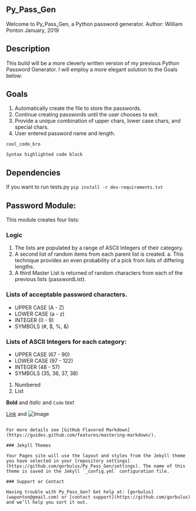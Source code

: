 ## Py_Pass_Gen

Welcome to Py_Pass_Gen, a Python password generator.
Author: William Ponton
January, 2019

## Description

This build will be a more cleverly written version of my previous Python Password Generator.  I will employ a more elegant solution to the Goals below:


## Goals

1. Automatically create the file to store the passwords.
2. Continue creating passwords until the user chooses to exit.
3. Provide a unique combination of upper chars, lower case chars, and special chars.
4. User entered password name and length.

```cool_code_bro```

```Syntax highlighted code block```

## Dependencies
If you want to run tests.py ```pip install -r dev-requirements.txt```

## Password Module: 

This module creates four lists:

### Logic
1. The lists are populated by a range of ASCII Integers of their category.
2. A second list of random items from each parent list is created.
    a. This technique provides an even probability of a pick from lists of differing lengths.
3. A third Master List is returned of random characters from each of the previous lists (passwordList).

### Lists of acceptable password characters.
- UPPER CASE (A - Z)
- LOWER CASE (a - z)
- INTEGER (0 - 9)
- SYMBOLS (#, $, %, &)

### Lists of ASCII Integers for each category:
- UPPER CASE (67 - 90)
- LOWER CASE (97 - 122)
- INTEGER (48 - 57)
- SYMBOLS (35, 36, 37, 38)


1. Numbered
2. List

**Bold** and _Italic_ and `Code` text

[Link](url) and ![Image](src)
```

For more details see [GitHub Flavored Markdown](https://guides.github.com/features/mastering-markdown/).

### Jekyll Themes

Your Pages site will use the layout and styles from the Jekyll theme you have selected in your [repository settings](https://github.com/gorbulus/Py_Pass_Gen/settings). The name of this theme is saved in the Jekyll `_config.yml` configuration file.

### Support or Contact

Having trouble with Py_Pass_Gen? Get help at: [gorbulus](waponton@gmail.com) or [contact support](https://github.com/gorbulus) and we’ll help you sort it out.
